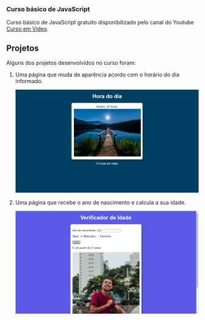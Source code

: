 ### Curso básico de JavaScript 

Curso básico de JavaScript gratuito disponibilizado pelo canal do Youtube [Curso em Video](https://youtube.com/playlist?list=PLntvgXM11X6pi7mW0O4ZmfUI1xDSIbmTm).


## Projetos

Alguns dos projetos desenvolvidos no curso foram:

1. Uma página que muda de aparência acordo com o horário do dia informado.

    ![](readme_img/img1.png)

2. Uma página que recebe o ano de nascimento e calcula a sua idade.

    ![](readme_img/img2.png)
